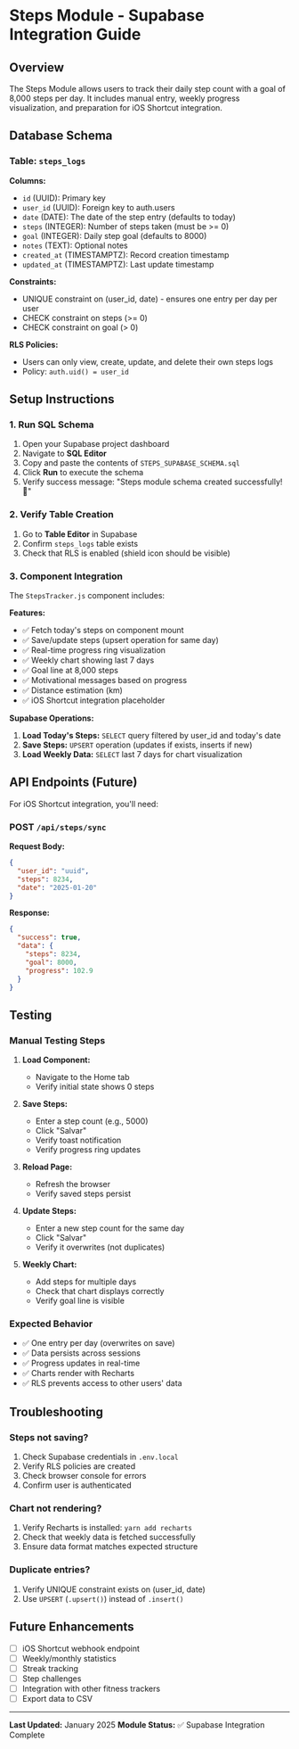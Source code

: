 # Steps Module - Supabase Integration Guide

## Overview

The Steps Module allows users to track their daily step count with a goal of 8,000 steps per day. It includes manual entry, weekly progress visualization, and preparation for iOS Shortcut integration.

## Database Schema

### Table: `steps_logs`

**Columns:**

- `id` (UUID): Primary key
- `user_id` (UUID): Foreign key to auth.users
- `date` (DATE): The date of the step entry (defaults to today)
- `steps` (INTEGER): Number of steps taken (must be >= 0)
- `goal` (INTEGER): Daily step goal (defaults to 8000)
- `notes` (TEXT): Optional notes
- `created_at` (TIMESTAMPTZ): Record creation timestamp
- `updated_at` (TIMESTAMPTZ): Last update timestamp

**Constraints:**

- UNIQUE constraint on (user_id, date) - ensures one entry per day per user
- CHECK constraint on steps (>= 0)
- CHECK constraint on goal (> 0)

**RLS Policies:**

- Users can only view, create, update, and delete their own steps logs
- Policy: `auth.uid() = user_id`

## Setup Instructions

### 1. Run SQL Schema

1. Open your Supabase project dashboard
2. Navigate to **SQL Editor**
3. Copy and paste the contents of `STEPS_SUPABASE_SCHEMA.sql`
4. Click **Run** to execute the schema
5. Verify success message: "Steps module schema created successfully! 👟"

### 2. Verify Table Creation

1. Go to **Table Editor** in Supabase
2. Confirm `steps_logs` table exists
3. Check that RLS is enabled (shield icon should be visible)

### 3. Component Integration

The `StepsTracker.js` component includes:

**Features:**

- ✅ Fetch today's steps on component mount
- ✅ Save/update steps (upsert operation for same day)
- ✅ Real-time progress ring visualization
- ✅ Weekly chart showing last 7 days
- ✅ Goal line at 8,000 steps
- ✅ Motivational messages based on progress
- ✅ Distance estimation (km)
- ✅ iOS Shortcut integration placeholder

**Supabase Operations:**

1. **Load Today's Steps:** `SELECT` query filtered by user_id and today's date
2. **Save Steps:** `UPSERT` operation (updates if exists, inserts if new)
3. **Load Weekly Data:** `SELECT` last 7 days for chart visualization

## API Endpoints (Future)

For iOS Shortcut integration, you'll need:

### POST `/api/steps/sync`

**Request Body:**

```json
{
  "user_id": "uuid",
  "steps": 8234,
  "date": "2025-01-20"
}
```

**Response:**

```json
{
  "success": true,
  "data": {
    "steps": 8234,
    "goal": 8000,
    "progress": 102.9
  }
}
```

## Testing

### Manual Testing Steps

1. **Load Component:**
   - Navigate to the Home tab
   - Verify initial state shows 0 steps

2. **Save Steps:**
   - Enter a step count (e.g., 5000)
   - Click "Salvar"
   - Verify toast notification
   - Verify progress ring updates

3. **Reload Page:**
   - Refresh the browser
   - Verify saved steps persist

4. **Update Steps:**
   - Enter a new step count for the same day
   - Click "Salvar"
   - Verify it overwrites (not duplicates)

5. **Weekly Chart:**
   - Add steps for multiple days
   - Check that chart displays correctly
   - Verify goal line is visible

### Expected Behavior

- ✅ One entry per day (overwrites on save)
- ✅ Data persists across sessions
- ✅ Progress updates in real-time
- ✅ Charts render with Recharts
- ✅ RLS prevents access to other users' data

## Troubleshooting

### Steps not saving?

1. Check Supabase credentials in `.env.local`
2. Verify RLS policies are created
3. Check browser console for errors
4. Confirm user is authenticated

### Chart not rendering?

1. Verify Recharts is installed: `yarn add recharts`
2. Check that weekly data is fetched successfully
3. Ensure data format matches expected structure

### Duplicate entries?

1. Verify UNIQUE constraint exists on (user_id, date)
2. Use `UPSERT` (`.upsert()`) instead of `.insert()`

## Future Enhancements

- [ ] iOS Shortcut webhook endpoint
- [ ] Weekly/monthly statistics
- [ ] Streak tracking
- [ ] Step challenges
- [ ] Integration with other fitness trackers
- [ ] Export data to CSV

---

**Last Updated:** January 2025
**Module Status:** ✅ Supabase Integration Complete
